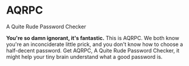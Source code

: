 # AQRPC
A Quite Rude Password Checker

**You're so damn ignorant, it's fantastic.**
This is AQRPC. We both know you're an inconciderate little prick, and you don't know how to choose a half-decent password.
Get AQRPC, A Quite Rude Password Checker, it might help your tiny brain understand what a good password is.
